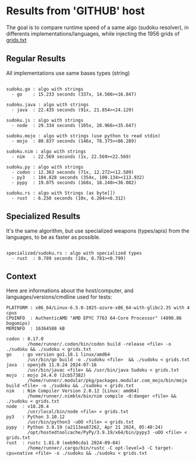 # Results from 'GITHUB' host

The goal is to compare runtime speed of a same algo (sudoku resolver), in differents implementations/languages, while injecting the 1956 grids of [grids.txt](grids.txt)

## Regular Results

All implementations use same bases types (string)

```

sudoku.go : algo with strings
  - go    : 15.233 seconds (337x, 14.506><16.847)

sudoku.java : algo with strings
  - java  : 22.435 seconds (91x, 21.854><24.129)

sudoku.js : algo with strings
  - node  : 29.334 seconds (105x, 28.966><35.647)

sudoku.mojo : algo with strings (use python to read stdin)
  - mojo  : 80.837 seconds (146x, 78.375><86.289)

sudoku.nim : algo with strings
  - nim   : 22.569 seconds (1x, 22.569><22.569)

sudoku.py : algo with strings
  - codon : 12.363 seconds (71x, 12.272><12.589)
  - py3   : 104.828 seconds (354x, 100.134><113.932)
  - pypy  : 19.075 seconds (168x, 18.240><36.082)

sudoku.rs : algo with Strings (as byte[])
  - rust  : 6.250 seconds (10x, 6.204><6.312)

```

## Specialized Results

It's the same algorithm, but use specialized weapons (types/apis) from the languages, to be as faster as possible.

```

specialized/sudoku.rs : algo with specialized types
  - rust  : 0.789 seconds (10x, 0.781><0.799)

```
## Context

Here are informations about the host/computer, and languages/versions/cmdline used for tests:
```
PLATFORM : x86_64/Linux-6.5.0-1025-azure-x86_64-with-glibc2.35 with 4 cpus
CPUINFO  : AuthenticAMD "AMD EPYC 7763 64-Core Processor" (4890.86 bogomips)
MEMINFO  : 16364588 kB

codon : 0.17.0
        /home/runner/.codon/bin/codon build -release <file> -o ./sudoku && ./sudoku < grids.txt
go    : go version go1.18.1 linux/amd64
        /usr/bin/go build -o ./sudoku <file>  && ./sudoku < grids.txt
java  : openjdk 11.0.24 2024-07-16
        /usr/bin/javac <file> && /usr/bin/java Sudoku < grids.txt
mojo  : mojo 24.4.0 (2cb57382)
        /home/runner/.modular/pkg/packages.modular.com_mojo/bin/mojo build <file> -o ./sudoku && ./sudoku < grids.txt
nim   : Nim Compiler Version 2.0.12 [Linux: amd64]
        /home/runner/.nimble/bin/nim compile -d:danger <file> && ./sudoku < grids.txt
node  : v18.20.4
        /usr/local/bin/node <file> < grids.txt
py3   : Python 3.10.12
        /usr/bin/python3 -uOO <file> < grids.txt
pypy  : Python 3.9.19 (a2113ea87262, Apr 21 2024, 05:40:24)
        /opt/hostedtoolcache/PyPy/3.9.19/x64/bin/pypy3 -uOO <file> < grids.txt
rust  : rustc 1.81.0 (eeb90cda1 2024-09-04)
        /home/runner/.cargo/bin/rustc -C opt-level=3 -C target-cpu=native <file> -o ./sudoku && ./sudoku < grids.txt

```


